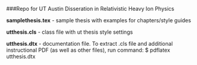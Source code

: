 ###Repo for UT Austin Disseration in Relativistic Heavy Ion Physics

**samplethesis.tex** - sample thesis with examples for chapters/style guides

**utthesis.cls** - class file with ut thesis style settings

**utthesis.dtx** - documentation file.  To extract .cls file and additional instructional PDF (as well as other files), run command:
   $ pdflatex utthesis.dtx
    

